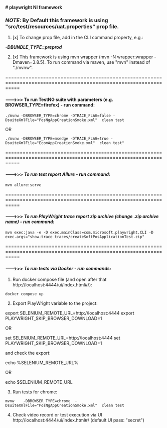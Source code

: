 **# playwright NI framework**

### **_NOTE_**: By Default this framework is using "src/test/resources/uat.properties" prop file.

1. [x] To change prop file, add in the CLI command property, e.g.:

**_-DBUNDLE_TYPE=preprod_**

2. [x] This framework is using mvn wrapper (mvn -N wrapper:wrapper -Dmaven=3.8.5). To run command via maven, use "mvn"
   instead of "./mvnw".

=================================================================================================================

#### **--->>> To run TestNG suite with parameters  (e.g. BROWSER_TYPE=firefox) - run command:**

`./mvnw -DBROWSER_TYPE=chrome -DTRACE_FLAG=false -DsuiteXmlFile="PosNgAppCreationSmoke.xml"  clean test`

OR

`./mvnw -DBROWSER_TYPE=msedge -DTRACE_FLAG=true -DsuiteXmlFile="EcomAppCreationSmoke.xml"  clean test"`

=================================================================================================================

#### --->>> **_To run test report Allure - run command:_**

`mvn allure:serve`

=================================================================================================================

#### --->>> **_To run PlayWright trace report zip archive (change .zip archive name) - run command:_**

`mvn exec:java -e -D exec.mainClass=com.microsoft.playwright.CLI -D exec.args="show-trace traces/createSoftPosApplicationTest.zip"`

=================================================================================================================

#### --->>> **_To run tests via Docker - run commands:_**

1. Run docker compose file (and open after that http://localhost:4444/ui/index.html#/):

`docker compose up`

2. Export PlayWright variable to the project:

export SELENIUM_REMOTE_URL=http://localhost:4444 
export PLAYWRIGHT_SKIP_BROWSER_DOWNLOAD=1

OR

set SELENIUM_REMOTE_URL=http://localhost:4444
set PLAYWRIGHT_SKIP_BROWSER_DOWNLOAD=1

and check the export: 

echo %SELENIUM_REMOTE_URL%

OR

echo $SELENIUM_REMOTE_URL


3. Run tests for chrome:

`mvnw    -DBROWSER_TYPE=chrome  -DsuiteXmlFile="PosNgAppCreationSmoke.xml"  clean test`


4. Check video record or test execution via UI http://localhost:4444/ui/index.html#/ (default UI pass: "secret")